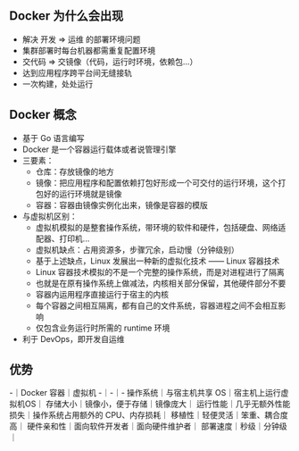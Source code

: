 ## Docker 为什么会出现
- 解决 开发  =>  运维 的部署环境问题
- 集群部署时每台机器都需重复配置环境
- 交代码  =>  交镜像（代码，运行时环境，依赖包...）
- 达到应用程序跨平台间无缝接轨
- 一次构建，处处运行

## Docker 概念
- 基于 Go 语言编写
- Docker 是一个容器运行载体或者说管理引擎
- 三要素：
  - 仓库：存放镜像的地方
  - 镜像：把应用程序和配置依赖打包好形成一个可交付的运行环境，这个打包好的运行环境就是镜像
  - 容器：容器由镜像实例化出来，镜像是容器的模版
- 与虚拟机区别：
  - 虚拟机模拟的是整套操作系统，带环境的软件和硬件，包括硬盘、网络适配器、打印机...
  - 虚拟机缺点：占用资源多，步骤冗余，启动慢（分钟级别）
  - 基于上述缺点，Linux 发展出一种新的虚拟化技术 —— Linux 容器技术
  - Linux 容器技术模拟的不是一个完整的操作系统，而是对进程进行了隔离
  - 也就是在原有操作系统上做减法，内核相关部分保留，其他硬件部分不要
  - 容器内运用程序直接运行于宿主的内核
  - 每个容器之间相互隔离，都有自己的文件系统，容器进程之间不会相互影响
  - 仅包含业务运行时所需的 runtime 环境
- 利于 DevOps，即开发自运维

## 优势

-｜Docker 容器｜虚拟机
-｜-｜-
操作系统｜与宿主机共享 OS｜宿主机上运行虚拟机OS｜
存储大小｜镜像小，便于存储｜镜像庞大｜
运行性能｜几乎无额外性能损失｜操作系统占用额外的 CPU、内存损耗｜
移植性｜轻便灵活｜笨重、耦合度高｜
硬件亲和性｜面向软件开发者｜面向硬件维护者｜
部署速度｜秒级｜分钟级｜
